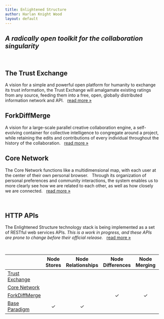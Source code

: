 ```yaml
---
title: Enlightened Structure
author: Harlan Knight Wood
layout: default
---
```


## _A radically open toolkit for the collaboration singularity_


<div class="hr-ellipsis">&nbsp;</div>

The Trust Exchange
------------------

A vision for a simple and powerful open platform for humanity to exchange its trust information, the
Trust Exchange will amalgamate existing ratings from any source, feeding them into a free, open,
globally distributed information network and API. &nbsp; [read more &raquo;](/Trust_Exchange)

ForkDiffMerge
-------------

A vision for a large-scale parallel creative collaboration engine, a self-evolving container for
collective intelligence to congregate around a project, while retaining the edits and contributions
of every individual throughout the history of the collaboration. &nbsp; [read more
&raquo;](/ForkDiffMerge)

Core Network
------------

The Core Network functions like a multidimensional map, 
with each user at the center of their own personal browser.  
Through its organization of personal preferences and community interactions, 
the system enables us to more clearly see how we are related to each other, 
as well as how closely we are connected. &nbsp; [read more
&raquo;](/Core_Network)

<div class="hr-ellipsis">&nbsp;</div>

HTTP APIs
---------

The Enlightened Structure technology stack is being implemented as a set of RESTful web services
APIs. *This is a work in progress, and these APIs are prone to change before their official
release.* &nbsp; [read more &raquo;](/API)

<div class="hr-ellipsis">&nbsp;</div>

|                          | Node Stores                 | Node Relationships        | Node Differences      | Node Merging                | Node Visualization       | Node Navigation    | Trust Ratings               |
|:-------------------------|:---------------------------:|:-------------------------:|:---------------------:|:---------------------------:|:------------------------:|:------------------:|:---------------------------:|
| [Trust Exchange][]       |                             |                           |                       |                             |                          |                    | &#x2713;                    |
| [Core Network][]         |                             |                           |                       |                             | &#x2713;                 | &#x2713;           |                             |
| [ForkDiffMerge][]        |                             |                           |  &#x2713;             |  &#x2713;                   |                          |                    |                             |
| [Base Paradigm][]        |  &#x2713;                   |  &#x2713;                 |                       |                             |                          |                    |                             |

[Trust Exchange]: ../Trust_Exchange
[Core Network]: ../Core_Network
[Spaciousness]: http://spaciousness.org/
[ForkDiffMerge]: ../ForkDiffMerge
[MPARCS]: ../Massively_Parallel_Academic_Research_Collaboration_System
[Base Paradigm]: http://baseparadigm.org/
[Core Network]: /Core_Network
[fork this site]: https://github.com/onesunone/Enlightened_Structure
